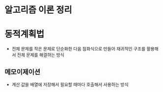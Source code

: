 # 알고리즘 이론 정리
# 동적계획법
- 전체 문제를 작은 문제로 단순화한 다음 점화식으로 만들어 재귀적인 구조를 활용해서 전체 문제를 해결하는 방식

## 메모이제이션
- 계산 값을 배열에 저장해서 필요할 때마다 호출해서 사용하는 방식
